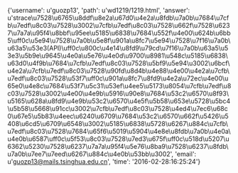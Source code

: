 {'username': u'guozp13', 'path': u'wd1219/1219.html', 'answer': u'strace\u7528\u6765\u8ddf\u8e2a\u67d0\u4e2a\u8fdb\u7a0b\u7684\u7cfb\u7edf\u8c03\u7528\u3002\u7cfb\u7edf\u8c03\u7528\u662f\u7528\u6237\u7a7a\u95f4\u8bbf\u95ee\u5185\u6838\u7684\u552f\u4e00\u624b\u6bb5\uff0c\u5e94\u7528\u7a0b\u5e8f\u901a\u8fc7\u5e94\u7528\u7f16\u7a0b\u63a5\u53e3(API)\uff0c\u800c\u4e14\u8fd9\u79cd\u7f16\u7a0b\u63a5\u53e3\u5b9e\u9645\u4e0a\u5e76\u4e0d\u9700\u8981\u548c\u5185\u6838\u63d0\u4f9b\u7684\u7cfb\u7edf\u8c03\u7528\u5bf9\u5e94\u3002\u6bcf\u4e2a\u7cfb\u7edf\u8c03\u7528\u90fd\u8d4b\u4e88\u4e00\u4e2a\u7cfb\u7edf\u8c03\u7528\u53f7\uff0c\u901a\u8fc7\u8fd9\u4e2a\u72ec\u4e00\u65e0\u4e8c\u7684\u53f7\u5c31\u53ef\u4ee5\u5173\u8054\u7cfb\u7edf\u8c03\u7528\u3002\u4e00\u4e9b\u5916\u90e8\u7684\u53c2\u6570\u8f93\u5165\u628a\u8fd9\u4e9b\u53c2\u6570\u4e5f\u5b58\u653e\u5728\u5bc4\u5b58\u5668\u91cc\u3002\u7cfb\u7edf\u8c03\u7528\u4ed4\u7ec6\u68c0\u67e5\u5b83\u4eec\u6240\u6709\u7684\u53c2\u6570\u662f\u5426\u5408\u6cd5\u6709\u6548\u3002\u5185\u6838\u5728\u6267\u884c\u7cfb\u7edf\u8c03\u7528\u7684\u65f6\u5019\u5904\u4e8e\u8fdb\u7a0b\u4e0a\u4e0b\u6587\uff0c\u5f53\u8c03\u7528\u7ed3\u675f\uff0c\u518d\u5207\u6362\u5230\u7528\u6237\u7a7a\u95f4\u5e76\u8ba9\u7528\u6237\u8fdb\u7a0b\u7ee7\u7eed\u6267\u884c\u4e0b\u53bb\u3002', 'email': u'guozp13@mails.tsinghua.edu.cn', 'time': '2016-02-28:16:25:24'}